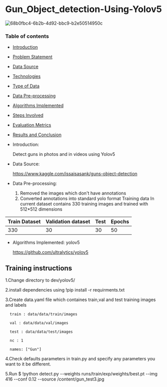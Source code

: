 # Gun_Object_detection-Using-Yolov5

![68b0fbc4-6b2b-4d92-bbc9-b2e50514950c](https://user-images.githubusercontent.com/97952352/150191855-95ceb615-71f2-47a8-ac09-a77242b13cbe.jpg)


### Table of contents
* [Introduction](#introduction)
* [Problem Statement](#problem-statement)
* [Data Source](#data-source)
* [Technologies](#technologies)
* [Type of Data](#type-of-data)
* [Data Pre-processing](#data-pre-processing)
* [Algorithms Implemented](#algorithms-implemented)
* [Steps Involved](#steps-involved)
* [Evaluation Metrics](#evaluation-metrics)
* [Results and Conclusion](#results-and-conclusion)

* Introduction:

    Detect guns in photos and in videos using Yolov5

* Data Source:

   https://www.kaggle.com/issaisasank/guns-object-detection
 
 * Data Pre-processing:
   1) Removed the images which don't have annotations
   2) Converted annotations into standard yolo format
   Training data
   In current dataset contains 330 training images and trained with 512*512 dimensions 

 Train Dataset | Validation dataset| Test | Epochs|
  | --- | --- |  --- |--- |
  | 330| 30| 30 |50 |
   
  * Algorithms Implemented:
       yolov5
       
       https://github.com/ultralytics/yolov5
   
   ## Training instructions 

  1.Change directory to dev/yolov5/
  
  2.install dependencies using !pip install -r requirments.txt
  
  3.Create data.yaml file which containes train,val and test training images and labels  
  
      train : data/data/train/images
      
      val : data/data/val/images
      
      test : data/data/test/images
      
      nc : 1
      
      names: ["Gun"] 
   
  4.Check defaults parameters in train.py and specify any parameters you want to it be different.

  5.Run $ !python detect.py --weights runs/train/exp/weights/best.pt --img 416 --conf 0.12 --source /content/gun_test3.jpg
  


